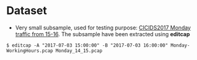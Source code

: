  # Dataset
* Very small subsample, used for testing purpose: [CICIDS2017 Monday traffic from 15-16](http://bit.ly/CICIDS2017_Monday_from15to16_influx). The subsample have been extracted using **editcap**
```
$ editcap -A "2017-07-03 15:00:00" -B "2017-07-03 16:00:00" Monday-WorkingHours.pcap Monday_14_15.pcap
```
